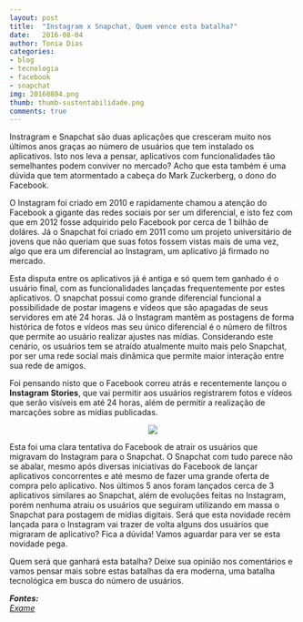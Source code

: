 ```yaml
---
layout: post
title:  "Instagram x Snapchat, Quem vence esta batalha?"
date:   2016-08-04
author: Tonia Dias
categories: 
- blog
- tecnologia
- facebook
- snapchat
img: 20160804.png
thumb: thumb-sustentabilidade.png
comments: true
---
```


Instragram e Snapchat são duas aplicações que cresceram muito nos últimos anos graças ao número de usuários que tem instalado os aplicativos. Isto nos leva a pensar, aplicativos com funcionalidades tão semelhantes podem conviver no mercado? Acho que esta também é uma dúvida que tem atormentado a cabeça do Mark Zuckerberg, o dono do Facebook.<!--more-->

O Instagram foi criado em 2010 e rapidamente chamou a atenção do Facebook a gigante das redes sociais por ser um diferencial, e isto fez com que em 2012 fosse adquirido pelo Facebook por cerca de 1 bilhão de doláres. Já o Snapchat foi criado em 2011 como um projeto universitário de jovens que não queriam que suas fotos fossem vistas mais de uma vez, algo que era um diferencial ao Instagram, um aplicativo já firmado no mercado.

Esta disputa entre os aplicativos já é antiga e só quem tem ganhado é o usuário final, com as funcionalidades lançadas frequentemente por estes aplicativos. O snapchat possui como grande diferencial funcional a possibilidade de postar imagens e vídeos que são apagadas de seus servidores em até 24 horas. Já o Instagram mantêm as postagens de forma histórica de fotos e vídeos mas seu único diferencial é o número de filtros que permite ao usuário realizar ajustes nas mídias. Considerando este cenário, os usuários tem se atraído atualmente muito mais pelo Snapchat, por ser uma rede social mais dinâmica que permite maior interação entre sua rede de amigos.

Foi pensando nisto que o Facebook correu atrás e recentemente lançou o <b>Instagram Stories</b>, que vai permitir aos usuários registrarem fotos e vídeos que serão visíveis em até 24 horas, além de permitir a realização de marcações sobre as mídias publicadas.

<p align="center">
  <img src="https://cdn2.vox-cdn.com/thumbor/24NGtOWoCpf-TeuCkTvpf6_BtAA=/600x0/filters:no_upscale()/cdn0.vox-cdn.com/uploads/chorus_asset/file/6875829/2._Instagram_Stories_-_Watching.0.jpg" />
</p>

Esta foi uma clara tentativa do Facebook de atrair os usuários que migravam do Instagram para o Snapchat. O Snapchat com tudo parece não se abalar, mesmo após diversas iniciativas do Facebook de lançar aplicativos concorrentes e até mesmo de fazer uma grande oferta de compra pelo aplicativo. Nos últimos 5 anos foram lançados cerca de 3 aplicativos similares ao Snapchat, além de evoluções feitas no Instagram, porém nenhuma atraiu os usuários que seguiram utilizando em massa o Snapchat para postagem de mídias digitais. Será que esta novidade recém lançada para o Instagram vai trazer de volta alguns dos usuários que migraram de aplicativo? Fica a dúvida! Vamos aguardar para ver se esta novidade pega.

Quem será que ganhará esta batalha? Deixe sua opinião nos comentários e vamos pensar mais sobre estas batalhas da era moderna, uma batalha tecnológica em busca do número de usuários.

<i>
	<b>Fontes: </b><br/>
	<a href="http://exame.abril.com.br/tecnologia/noticias/um-breve-historico-da-briga-entre-facebook-e-snapchat">Exame</a><br/>
</i>